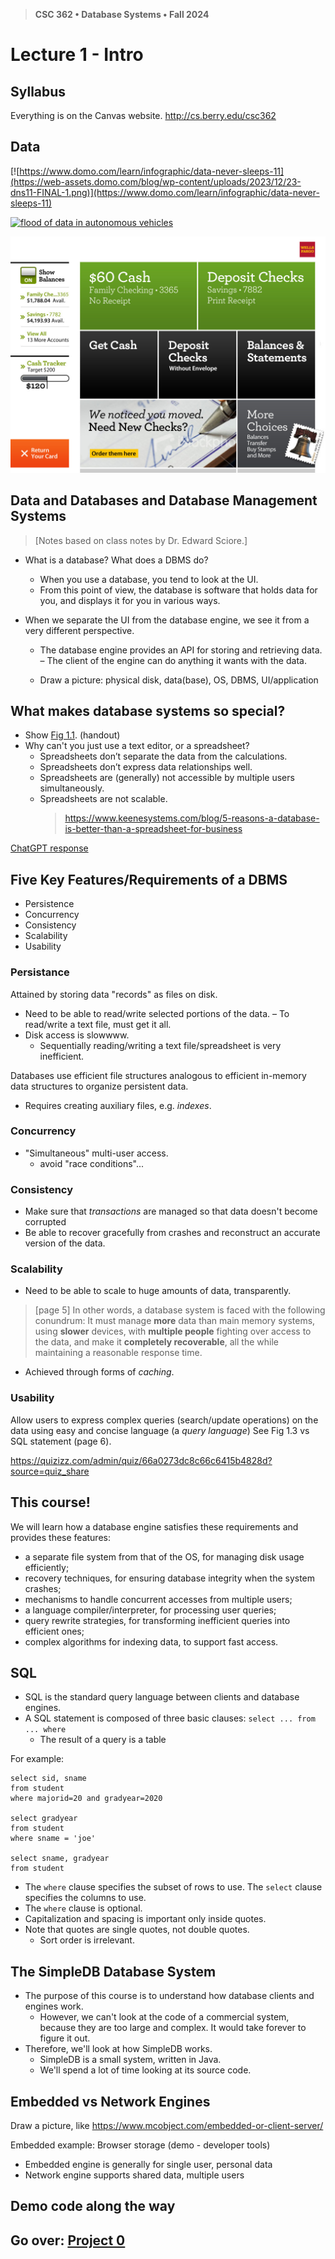 > **CSC 362 • Database Systems • Fall 2024**
# Lecture 1 - Intro

## Syllabus

Everything is on the Canvas website.
http://cs.berry.edu/csc362


## Data

[![https://www.domo.com/learn/infographic/data-never-sleeps-11](https://web-assets.domo.com/blog/wp-content/uploads/2023/12/23-dns11-FINAL-1.png)](https://www.domo.com/learn/infographic/data-never-sleeps-11)

[![flood of data in autonomous vehicles](https://www.networkworld.com/wp-content/uploads/2023/11/autonomous-vehicle-data-intel-100697604-orig.jpg?quality=50&strip=all)](https://www.networkworld.com/wp-content/uploads/2023/11/autonomous-vehicle-data-intel-100697604-orig.jpg?quality=50&strip=all)

![ATM](./atm.jpg)


## Data and Databases and Database Management Systems
> [Notes based on class notes by Dr. Edward Sciore.]


- What is a database? What does a DBMS do?
    - When you use a database, you tend to look at the UI.
    - From this point of view, the database is software that holds data for you, and displays it for you in various ways.

- When we separate the UI from the database engine, we see it from a very different perspective.
    - The database engine provides an API for storing and retrieving data.
    – The client of the engine can do anything it wants with the data.
    
    - Draw a picture: physical disk, data(base), OS, DBMS, UI/application


## What makes database systems so special?

- Show [Fig 1.1](./fig-1-1.pdf). (handout)
- Why can't you just use a text editor, or a spreadsheet?
    - Spreadsheets don’t separate the data from the calculations.
    - Spreadsheets don’t express data relationships well. 
    - Spreadsheets are (generally) not accessible by multiple users simultaneously.
    - Spreadsheets are not scalable.
        > https://www.keenesystems.com/blog/5-reasons-a-database-is-better-than-a-spreadsheet-for-business

[ChatGPT response](./chatgpt-db-vs-xls.md)


## Five Key Features/Requirements of a DBMS

- Persistence
- Concurrency
- Consistency
- Scalability
- Usability

### Persistance

Attained by storing data "records" as files on disk.

- Need to be able to read/write selected portions of the data.
    – To read/write a text file, must get it all.
- Disk access is slowwww.
    - Sequentially reading/writing a text file/spreadsheet is very inefficient.

Databases use efficient file structures analogous to efficient in-memory data structures to organize persistent data.
- Requires creating auxiliary files, e.g. *indexes*.

### Concurrency

- "Simultaneous" multi-user access.
    - avoid "race conditions"...

### Consistency

- Make sure that *transactions* are managed so that data doesn't become corrupted
- Be able to recover gracefully from crashes and reconstruct an accurate version of the data.

### Scalability

- Need to be able to scale to huge amounts of data, transparently.

> [page 5] In other words, a database system is faced with the following conundrum: It must manage **more** data than main memory systems, using **slower** devices, with **multiple people** fighting over access to the data, and make it **completely recoverable**, all the while maintaining a reasonable response time.

- Achieved through forms of *caching*.

### Usability

Allow users to express complex queries (search/update operations) on the data using easy and concise language (a *query language*)
See Fig 1.3 vs SQL statement (page 6).


https://quizizz.com/admin/quiz/66a0273dc8c66c6415b4828d?source=quiz_share




## This course!

We will learn how a database engine satisfies these requirements and provides these features:

- a separate file system from that of the OS, for managing disk usage efficiently;
- recovery techniques, for ensuring database integrity when the system crashes;
- mechanisms to handle concurrent accesses from multiple users;
- a language compiler/interpreter, for processing user queries;
- query rewrite strategies, for transforming inefficient queries into efficient ones;
- complex algorithms for indexing data, to support fast access.


## SQL

- SQL is the standard query language between clients and database engines.
- A SQL statement is composed of three basic clauses: `select ... from ... where`
    - The result of a query is a table

For example:

```
select sid, sname 
from student 
where majorid=20 and gradyear=2020

select gradyear 
from student 
where sname = 'joe'

select sname, gradyear 
from student
```

- The `where` clause specifies the subset of rows to use. The `select` clause specifies the columns to use.
- The `where` clause is optional.
- Capitalization and spacing is important only inside quotes.
- Note that quotes are single quotes, not double quotes.
    - Sort order is irrelevant.

## The SimpleDB Database System
- The purpose of this course is to understand how database clients and engines work.
    - However, we can't look at the code of a commercial system, because they are too large and complex.  It would take forever to figure it out.
- Therefore, we'll look at how SimpleDB works.
    - SimpleDB is a small system, written in Java.
    - We'll spend a lot of time looking at its source code.


## Embedded vs Network Engines

Draw a picture, like https://www.mcobject.com/embedded-or-client-server/

Embedded example: Browser storage (demo - developer tools)

- Embedded engine is generally for single user, personal data
- Network engine supports shared data, multiple users


## Demo code along the way


## Go over: [Project 0](./project00.md)

